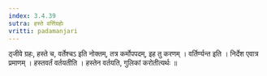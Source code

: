 ```yaml
---
index: 3.4.39
sutra: हस्ते वर्त्तिग्रहोः
vritti: padamanjari
---
```


 ठ्जीवे ग्रहः, हस्ते च, वर्तेश्चऽ इति नोक्तम्, तत्र कर्मोपपदम्, इह तु करणम् । वर्तिर्ण्यन्त इति । निर्देश एवात्र प्रमाणम् । हस्तवर्तं वर्तयतीति । हस्तेन वर्तयति, गुलिकां करोतीत्यर्थः ॥